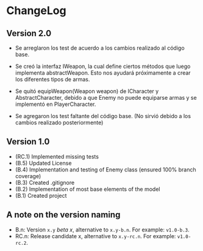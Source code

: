 ChangeLog
=========

Version 2.0
-----------

- Se arreglaron los test de acuerdo a los cambios realizado al código base.

- Se creó la interfaz IWeapon, la cual define ciertos métodos que luego implementa
  abstractWeapon. Esto nos ayudará próximamente a crear los diferentes tipos de armas.
  
- Se quitó equipWeapon(Weapon weapon) de ICharacter y AbstractCharacter,
  debido a que Enemy no puede equiparse armas y se implementó en PlayerCharacter.
  
- Se agregaron los test faltante del código base.
  (No sirvió debido a los cambios realizado posteriormente)

Version 1.0
-----------
- (RC.1) Implemented missing tests
- (B.5) Updated License
- (B.4) Implementation and testing of Enemy class (ensured 100% branch coverage)
- (B.3) Created .gitignore
- (B.2) Implementation of most base elements of the model
- (B.1) Created project

A note on the version naming
----------------------------
- B.n: Version ``x.y`` _beta x_, alternative to ``x.y-b.n``.
  For example: ``v1.0-b.3``.
- RC.n: Release candidate x, alternative to ``x.y-rc.n``.
  For example: ``v1.0-rc.2``.